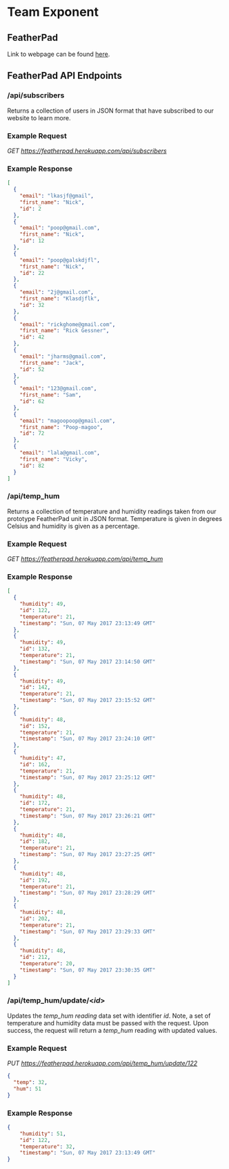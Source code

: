 # Team Exponent

## FeatherPad
Link to webpage can be found [here](https://featherpad.herokuapp.com/).

## FeatherPad API Endpoints
### /api/subscribers
Returns a collection of users in JSON format that have subscribed to our website to learn more.

### Example Request
*GET https://featherpad.herokuapp.com/api/subscribers*

### Example Response
```json
[
  {
    "email": "lkasjf@gmail",
    "first_name": "Nick",
    "id": 2
  },
  {
    "email": "poop@gmail.com",
    "first_name": "Nick",
    "id": 12
  },
  {
    "email": "poop@galskdjfl",
    "first_name": "Nick",
    "id": 22
  },
  {
    "email": "2j@gmail.com",
    "first_name": "Klasdjflk",
    "id": 32
  },
  {
    "email": "rickghome@gmail.com",
    "first_name": "Rick Gessner",
    "id": 42
  },
  {
    "email": "jharms@gmail.com",
    "first_name": "Jack",
    "id": 52
  },
  {
    "email": "123@gmail.com",
    "first_name": "Sam",
    "id": 62
  },
  {
    "email": "magoopoop@gmail.com",
    "first_name": "Poop-magoo",
    "id": 72
  },
  {
    "email": "lala@gmail.com",
    "first_name": "Vicky",
    "id": 82
  }
]
```

### /api/temp_hum
Returns a collection of temperature and humidity readings taken from our prototype FeatherPad unit in JSON format. Temperature is given in degrees Celsius and humidity is given as a percentage.

### Example Request
*GET https://featherpad.herokuapp.com/api/temp_hum*

### Example Response
```json
[
  {
    "humidity": 49,
    "id": 122,
    "temperature": 21,
    "timestamp": "Sun, 07 May 2017 23:13:49 GMT"
  },
  {
    "humidity": 49,
    "id": 132,
    "temperature": 21,
    "timestamp": "Sun, 07 May 2017 23:14:50 GMT"
  },
  {
    "humidity": 49,
    "id": 142,
    "temperature": 21,
    "timestamp": "Sun, 07 May 2017 23:15:52 GMT"
  },
  {
    "humidity": 48,
    "id": 152,
    "temperature": 21,
    "timestamp": "Sun, 07 May 2017 23:24:10 GMT"
  },
  {
    "humidity": 47,
    "id": 162,
    "temperature": 21,
    "timestamp": "Sun, 07 May 2017 23:25:12 GMT"
  },
  {
    "humidity": 48,
    "id": 172,
    "temperature": 21,
    "timestamp": "Sun, 07 May 2017 23:26:21 GMT"
  },
  {
    "humidity": 48,
    "id": 182,
    "temperature": 21,
    "timestamp": "Sun, 07 May 2017 23:27:25 GMT"
  },
  {
    "humidity": 48,
    "id": 192,
    "temperature": 21,
    "timestamp": "Sun, 07 May 2017 23:28:29 GMT"
  },
  {
    "humidity": 48,
    "id": 202,
    "temperature": 21,
    "timestamp": "Sun, 07 May 2017 23:29:33 GMT"
  },
  {
    "humidity": 48,
    "id": 212,
    "temperature": 20,
    "timestamp": "Sun, 07 May 2017 23:30:35 GMT"
  }
]
```

### /api/temp_hum/update/<_id_>
Updates the *temp_hum reading* data set with identifier _id_. Note, a set of temperature and humidity data must be passed with the request. Upon success, the request will return a _temp_hum_ reading with updated values.

### Example Request
*PUT https://featherpad.herokuapp.com/api/temp_hum/update/122*
```json
{
  "temp": 32,
  "hum": 51
}
```

### Example Response
```json
{
    "humidity": 51,
    "id": 122,
    "temperature": 32,
    "timestamp": "Sun, 07 May 2017 23:13:49 GMT"
}
```

